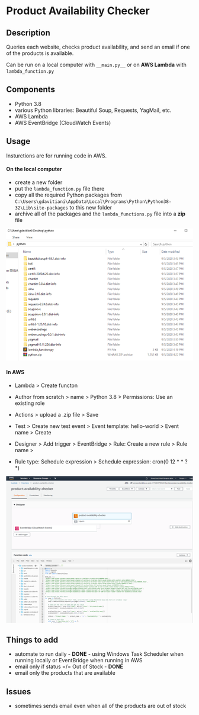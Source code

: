 # Product Availability Checker

## Description
Queries each website, checks product availability, and send an email if one of the products is available.  

Can be run on a local computer with `__main.py__` or on **AWS Lambda** with `lambda_function.py`


## Components
- Python 3.8
- various Python libraries: Beautiful Soup, Requests, YagMail, etc.
- AWS Lambda
- AWS EventBridge (CloudWatch Events)


## Usage
Insturctions are for running code in AWS.

#### On the local computer
- create a new folder
- put the `lambda_function.py` file there
- copy all the required Python packages from `C:\Users\gdavitiani\AppData\Local\Programs\Python\Python38-32\Lib\site-packages` to this new folder
- archive all of the packages and the `lambda_functions.py` file into a **zip** file

![](/folder.png)

#### In AWS
- Lambda > Create functon
- Author from scratch > name > Python 3.8 > Permissions: Use an existing role
- Actions > upload a .zip file > Save
- Test > Create new test event > Event template: hello-world > Event name > Create

- Designer > Add trigger > EventBridge > Rule: Create a new rule > Rule name > 
- Rule type: Schedule expression > Schedule expression: cron(0 12 * * ? *)

![](/aws.png)


## Things to add
- automate to run daily - **DONE** - using Windows Task Scheduler when running locally or EventBridge when running in AWS
- email only if status =/= Out of Stock - **DONE**
- email only the products that are available


## Issues
 - sometimes sends email even when all of the products are out of stock
